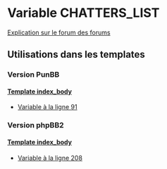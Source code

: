 # Variable CHATTERS_LIST
[Explication sur le forum des forums](http://forum.forumactif.com/t294113-listing-des-variables#CHATTERS_LIST)

## Utilisations dans les templates

### Version PunBB

#### [Template index_body](punbb/index_body.md)
* [Variable à la ligne 91](../punbb/index_body.tpl#L91)

### Version phpBB2

#### [Template index_body](subsilver/index_body.md)
* [Variable à la ligne 208](../subsilver/index_body.tpl#L208)